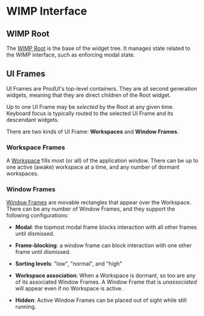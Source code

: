 # WIMP Interface

## WIMP Root

The [WIMP Root](widgets/wimp/root_wimp.md) is the base of the widget tree. It manages state related to the WIMP interface, such as enforcing modal state.


## UI Frames

UI Frames are ProdUI's top-level containers. They are all second generation widgets, meaning that they are direct children of the Root widget.

Up to one UI Frame may be *selected* by the Root at any given time. Keyboard focus is typically routed to the selected UI Frame and its descendant widgets.

There are two kinds of UI Frame: **Workspaces** and **Window Frames**.


### Workspace Frames

A [Workspace](widgets/wimp/workspace.md) fills most (or all) of the application window. There can be up to one active (awake) workspace at a time, and any number of dormant workspaces.


### Window Frames

[Window Frames](widgets/wimp/window_frame.md) are movable rectangles that appear over the Workspace. There can be any number of Window Frames, and they support the following configurations:

* **Modal**: the topmost modal frame blocks interaction with all other frames until dismissed.

* **Frame-blocking**: a window frame can block interaction with one other frame until dismissed.

* **Sorting levels**: "low", "normal", and "high"

* **Workspace association**: When a Workspace is dormant, so too are any of its associated Window Frames. A Window Frame that is *unassociated* will appear even if no Workspace is active.

* **Hidden**: Active Window Frames can be placed out of sight while still running.

